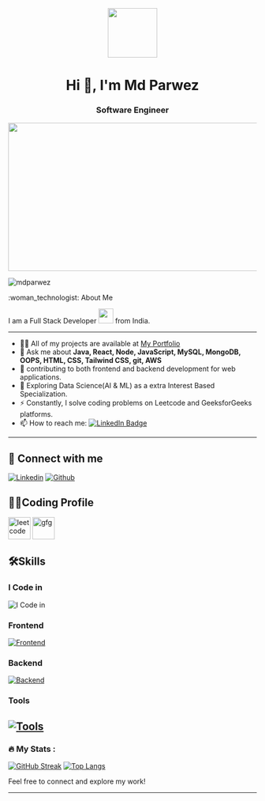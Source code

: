 <div id="header" align="center">
  <img src="https://media.giphy.com/media/M9gbBd9nbDrOTu1Mqx/giphy.gif" width="100"/>
</div>
<h1 align="center">Hi 👋, I'm Md Parwez</h1>
<h3 align="center">Software Engineer</h3>

<div align="center">
  <img src="https://media.giphy.com/media/dWesBcTLavkZuG35MI/giphy.gif" width="600" height="300"/>
</div>
<p align="left"> <img src="https://komarev.com/ghpvc/?username=mdparwez&label=Profile%20views&color=0e75b6&style=flat" alt="mdparwez" /> </p>
 :woman_technologist: About Me

I am a Full Stack Developer <img src="https://media.giphy.com/media/WUlplcMpOCEmTGBtBW/giphy.gif" width="30"> from India.

---

- 👨‍💻 All of my projects are available at [My Portfolio](https://mdparwez-portfolio.vercel.app/)
- 💬 Ask me about **Java, React, Node, JavaScript, MySQL, MongoDB, OOPS, HTML, CSS, Tailwind CSS, git, AWS**
- :telescope: contributing to both frontend and backend development for web applications.
- :seedling: Exploring Data Science(AI & ML) as a extra Interest Based Specialization.
- :zap: Constantly, I solve coding problems on Leetcode and GeeksforGeeks platforms.
- :mailbox: How to reach me: [![LinkedIn Badge](https://img.shields.io/badge/-parwez-blue?style=flat&logo=Linkedin&logoColor=white)](https://www.linkedin.com/in/md-parwez-3a44871b7/)

---


## 🚀 Connect with me
[![Linkedin](https://skillicons.dev/icons?i=linkedin)](https://www.linkedin.com/in/md-parwez-3a44871b7)
[![Github](https://skillicons.dev/icons?i=github)](https://github.com/MdParwez)

## 👨‍💻Coding Profile
<a href="https://leetcode.com/imparwez/" target="blank"><img align="center" src="https://firebasestorage.googleapis.com/v0/b/storage-2a9f1.appspot.com/o/github-readme-img%2F6.svg?alt=media&token=2e74ad55-57f2-40aa-adff-c46ea7a8b4c5" alt="leetcode" height="45" width="45" /></a>
<a href="https://auth.geeksforgeeks.org/user/imparwez/" target="blank"><img align="center" src="https://firebasestorage.googleapis.com/v0/b/storage-2a9f1.appspot.com/o/github-readme-img%2F5.svg?alt=media&token=dcf0a6d1-d72b-4716-b119-5db5e169480c" alt="gfg" height="45" width="45" /></a>

## 🛠️Skills
### I Code in

![I Code in](https://skillicons.dev/icons?i=c,cpp,python,java,kotlin,js)

### Frontend
[![Frontend](https://skillicons.dev/icons?i=html,css,bootstrap,tailwind,js,ts,react,redux,angular,figma)](https://github.com/MdParwez)

### Backend
[![Backend](https://skillicons.dev/icons?i=nodejs,express,mongo,mysql,firebase,aws,gcp)](https://github.com/MdParwez)

### Tools
[![Tools](https://skillicons.dev/icons?i=git,github,linux,androidstudio,docker,vscode,idea,md,ps)](https://github.com/MdParwez)
---

### :fire: My Stats :
[![GitHub Streak](http://github-readme-streak-stats.herokuapp.com?user=MdParwez&theme=dark&background=000000)](https://git.io/streak-stats)
[![Top Langs](https://github-readme-stats.vercel.app/api/top-langs/?username=MdParwez&layout=compact&theme=vision-friendly-dark)](https://github.com/anuraghazra/github-readme-stats)

Feel free to connect and explore my work!
<hr>


